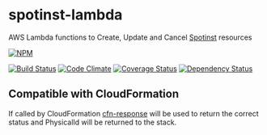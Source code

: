 # spotinst-lambda

AWS Lambda functions to Create, Update and Cancel [Spotinst](http://spotinst.com) resources


[![NPM](https://nodei.co/npm/spotinst-lambda.png)](https://nodei.co/npm/spotinst-lambda/)

[![Build
Status](https://travis-ci.org/SungardAS/spotinst-lambda.svg?branch=master)](https://travis-ci.org/SungardAS/spotinst-lambda?branch=master)
[![Code
Climate](https://codeclimate.com/github/SungardAS/spotinst-lambda/badges/gpa.svg?branch=master)](https://codeclimate.com/github/SungardAS/spotinst-lambda?branch=master)
[![Coverage
Status](https://coveralls.io/repos/SungardAS/spotinst-lambda/badge.svg?branch=master)](https://coveralls.io/r/SungardAS/spotinst-lambda?branch=master)
[![Dependency
Status](https://david-dm.org/SungardAS/spotinst-lambda.svg?branch=master)](https://david-dm.org/SungardAS/spotinst-lambda?branch=master)

## Compatible with CloudFormation

If called by CloudFormation
[cfn-response](http://docs.aws.amazon.com/AWSCloudFormation/latest/UserGuide/aws-properties-lambda-function-code.html#cfn-lambda-function-code-cfnresponsemodule)
will be used to return the correct status and PhysicalId will be returned to the stack.
